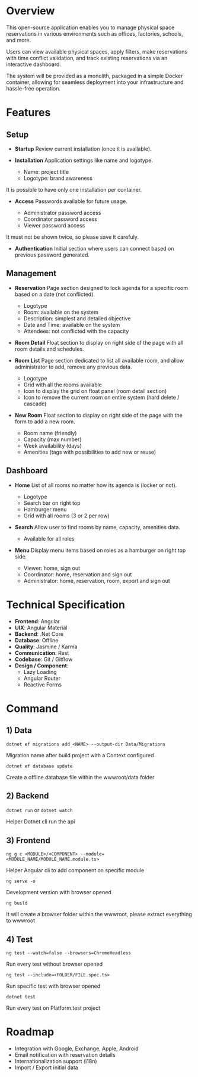 # Overview

This open-source application enables you to manage physical space reservations in various environments such as offices, factories, schools, and more.

Users can view available physical spaces, apply filters, make reservations with time conflict validation, and track existing reservations via an interactive dashboard.

The system will be provided as a monolith, packaged in a simple Docker container, allowing for seamless deployment into your infrastructure and hassle-free operation.

# Features

## Setup

- **Startup**
Review current installation (once it is available).

- **Installation**
Application settings like name and logotype.

	- Name: project title
	- Logotype: brand awareness

It is possible to have only one installation per container.

- **Access**
Passwords available for future usage.

	- Administrator password access
	- Coordinator password access
	- Viewer password access

It must not be shown twice, so please save it carefuly.

- **Authentication**
Initial section where users can connect based on previous password generated.

## Management

- **Reservation**
Page section designed to lock agenda for a specific room based on a date (not conflicted).

	- Logotype
	- Room: available on the system
	- Description: simplest and detailed objective
	- Date and Time: available on the system
	- Attendees: not conflicted with the capacity

- **Room Detail**
Float section to display on right side of the page with all room details and schedules.

- **Room List**
Page section dedicated to list all available room, and allow administrator to add, remove any previous data.

	- Logotype
	- Grid with all the rooms available
	- Icon to display the grid on float panel (room detail section)
	- Icon to remove the current room on entire system (hard delete / cascade)

- **New Room**
Float section to display on right side of the page with the form to add a new room.

	- Room name (friendly)
	- Capacity (max number)
	- Week availability (days)
	- Amenities (tags with possibilities to add new or reuse)
	
## Dashboard

- **Home**
List of all rooms no matter how its agenda is (locker or not).

	- Logotype
	- Search bar on right top
	- Hamburger menu
	- Grid with all rooms (3 or 2 per row)

- **Search**
Allow user to find rooms by name, capacity, amenities data.

	- Available for all roles

- **Menu**
Display menu items based on roles as a hamburger on right top side.

	- Viewer: home, sign out
	- Coordinator: home, reservation and sign out
	- Administrator: home, reservation, room, export and sign out

# Technical Specification

- **Frontend**: Angular
- **UIX**: Angular Material
- **Backend**: .Net Core
- **Database**: Offline
- **Quality**: Jasmine / Karma
- **Communication**: Rest
- **Codebase**: Git / Gitflow
- **Design / Component**:
  - Lazy Loading
  - Angular Router
  - Reactive Forms

# Command

## 1) Data

`dotnet ef migrations add <NAME> --output-dir Data/Migrations`

Migration name after build project with a Context configured

`dotnet ef database update`

Create a offline database file within the wwwroot/data folder

## 2) Backend

`dotnet run` or `dotnet watch`

Helper Dotnet cli run the api

## 3) Frontend

`ng g c <MODULE>/<COMPONENT> --module=<MODULE_NAME/MODULE_NAME.module.ts>`

Helper Angular cli to add component on specific module

`ng serve -o`

Development version with browser opened

`ng build`

It will create a browser folder within the wwwroot, please extract everything to wwwroot

## 4) Test

`ng test --watch=false --browsers=ChromeHeadless`

Run every test without browser opened

`ng test --include=<FOLDER/FILE.spec.ts>`

Run specific test with browser opened

`dotnet test`

Run every test on Platform.test project

# Roadmap

- Integration with Google, Exchange, Apple, Android
- Email notification with reservation details
- Internationalization support (i18n)
- Import / Export initial data